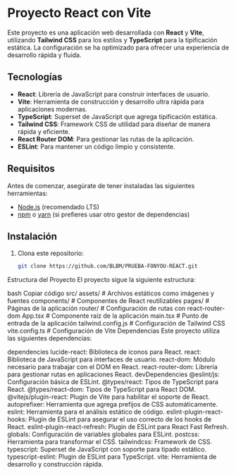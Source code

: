 # Proyecto React con Vite

Este proyecto es una aplicación web desarrollada con **React** y **Vite**, utilizando **Tailwind CSS** para los estilos y **TypeScript** para la tipificación estática. La configuración se ha optimizado para ofrecer una experiencia de desarrollo rápida y fluida.

## Tecnologías

- **React**: Librería de JavaScript para construir interfaces de usuario.
- **Vite**: Herramienta de construcción y desarrollo ultra rápida para aplicaciones modernas.
- **TypeScript**: Superset de JavaScript que agrega tipificación estática.
- **Tailwind CSS**: Framework CSS de utilidad para diseñar de manera rápida y eficiente.
- **React Router DOM**: Para gestionar las rutas de la aplicación.
- **ESLint**: Para mantener un código limpio y consistente.

## Requisitos

Antes de comenzar, asegúrate de tener instaladas las siguientes herramientas:

- [Node.js](https://nodejs.org/) (recomendado LTS)
- [npm](https://www.npmjs.com/) o [yarn](https://yarnpkg.com/) (si prefieres usar otro gestor de dependencias)

## Instalación

1. Clona este repositorio:
   ```bash
   git clone https://github.com/BLBM/PRUEBA-FONYOU-REACT.git

Estructura del Proyecto
El proyecto sigue la siguiente estructura:

bash
Copiar código
src/
  assets/         # Archivos estáticos como imágenes y fuentes
  components/     # Componentes de React reutilizables
  pages/          # Páginas de la aplicación
  router/         # Configuración de rutas con react-router-dom
  App.tsx         # Componente raíz de la aplicación
  main.tsx        # Punto de entrada de la aplicación
tailwind.config.js # Configuración de Tailwind CSS
vite.config.ts    # Configuración de Vite
Dependencias
Este proyecto utiliza las siguientes dependencias:

dependencies
lucide-react: Biblioteca de iconos para React.
react: Biblioteca de JavaScript para interfaces de usuario.
react-dom: Módulo necesario para trabajar con el DOM en React.
react-router-dom: Librería para gestionar rutas en aplicaciones React.
devDependencies
@eslint/js: Configuración básica de ESLint.
@types/react: Tipos de TypeScript para React.
@types/react-dom: Tipos de TypeScript para React DOM.
@vitejs/plugin-react: Plugin de Vite para habilitar el soporte de React.
autoprefixer: Herramienta que agrega prefijos de CSS automáticamente.
eslint: Herramienta para el análisis estático de código.
eslint-plugin-react-hooks: Plugin de ESLint para asegurar el uso correcto de los hooks de React.
eslint-plugin-react-refresh: Plugin de ESLint para React Fast Refresh.
globals: Configuración de variables globales para ESLint.
postcss: Herramienta para transformar el CSS.
tailwindcss: Framework de CSS.
typescript: Superset de JavaScript con soporte para tipado estático.
typescript-eslint: Plugin de ESLint para TypeScript.
vite: Herramienta de desarrollo y construcción rápida.
